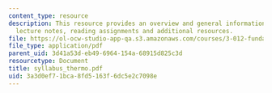 ```yaml
---
content_type: resource
description: This resource provides an overview and general information about class
  lecture notes, reading assignments and additional resources.
file: https://ol-ocw-studio-app-qa.s3.amazonaws.com/courses/3-012-fundamentals-of-materials-science-fall-2005/3a3d0ef71bca8fd5163f6dc5e2c7098e_syllabus_thermo.pdf
file_type: application/pdf
parent_uid: 3d41a53d-eb49-6964-154a-68915d825c3d
resourcetype: Document
title: syllabus_thermo.pdf
uid: 3a3d0ef7-1bca-8fd5-163f-6dc5e2c7098e
---
```

